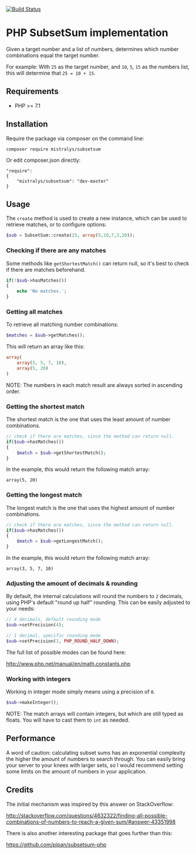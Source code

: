 [![Build Status](https://travis-ci.com/Mistralys/subsetsum.svg?branch=master)](https://travis-ci.com/Mistralys/subsetsum)

# PHP SubsetSum implementation

Given a target number and a list of numbers, determines which number combinations equal the target number.

For example: With `25` as the target number, and `10`, `5`, `15` as the numbers list, this will determine that `25 = 10 + 15`.

## Requirements

- PHP >= 7.1

## Installation

Require the package via composer on the command line:

```
composer require mistralys/subsetsum
```

Or edit composer.json directly:

```
"require": 
{
    "mistralys/subsetsum": "dev-master"
}
```

## Usage

The `create` method is used to create a new instance, which can be used to retrieve matches, or to configure options:

```php
$sub = SubsetSum::create(25, array(5,10,7,3,20));
```

### Checking if there are any matches

Some methods like `getShortestMatch()` can return null, so it's best to check if there are matches beforehand.

```php
if(!$sub->hasMatches())
{
    echo 'No matches.';
}
```

### Getting all matches

To retrieve all matching number combinations:

```php
$matches = $sub->getMatches();
```

This will return an array like this:

```php
array(
    array(3, 5, 7, 10),
    array(5, 20)
)
```

NOTE: The numbers in each match result are always sorted in ascending order.

### Getting the shortest match

The shortest match is the one that uses the least amount of number combinations.

```php
// check if there are matches, since the method can return null.
if($sub->hasMatches())
{
	$match = $sub->getShortestMatch();
}
```

In the example, this would return the following match array:

```
array(5, 20)
```

### Getting the longest match

The longest match is the one that uses the highest amount of number combinations.

```php
// check if there are matches, since the method can return null.
if($sub->hasMatches())
{
	$match = $sub->getLongestMatch();
}
```

In the example, this would return the following match array:

```
array(3, 5, 7, 10)
```

### Adjusting the amount of decimals & rounding

By default, the internal calculations will round the numbers to `2` decimals, using PHP's default "round up half" rounding. This can be easily adjusted to your needs:

```php
// 4 decimals, default rounding mode
$sub->setPrecision(4);

// 1 decimal, specific rounding mode
$sub->setPrecision(1, PHP_ROUND_HALF_DOWN);
```

The full list of possible modes can be found here:

http://www.php.net/manual/en/math.constants.php

### Working with integers

Working in integer mode simply means using a precision of `0`. 

```php
$sub->makeInteger();
```

NOTE: The match arrays will contain integers, but which are still typed as floats. You will have to cast them to `int` as needed.

## Performance

A word of caution: calculating subset sums has an exponential complexity the higher the amount of numbers to search through. You can easily bring your server to your knees with larger sets, so I would recommend setting some limits on the amount of numbers in your application.

## Credits

The initial mechanism was inspired by this answer on StackOverflow:

http://stackoverflow.com/questions/4632322/finding-all-possible-combinations-of-numbers-to-reach-a-given-sum/#answer-43351998

There is also another interesting package that goes further than this:

https://github.com/pipan/subsetsum-php
